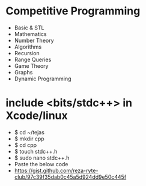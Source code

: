 # Competitive Programming

- Basic & STL
- Mathematics
- Number Theory
- Algorithms
- Recursion
- Range Queries
- Game Theory
- Graphs
- Dynamic Programming

# include <bits/stdc++> in Xcode/linux

- \$ cd ~/tejas
- \$ mkdir cpp
- \$ cd cpp
- \$ touch stdc++.h
- \$ sudo nano stdc++.h
- Paste the below code
- https://gist.github.com/reza-ryte-club/97c39f35dab0c45a5d924dd9e50c445f